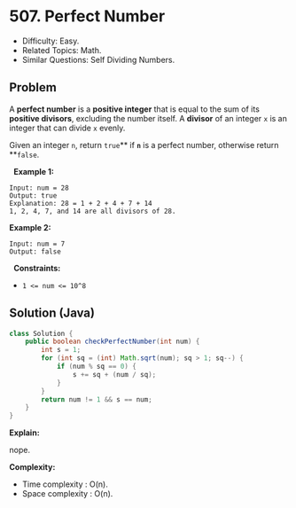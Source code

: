 # 507. Perfect Number

- Difficulty: Easy.
- Related Topics: Math.
- Similar Questions: Self Dividing Numbers.

## Problem

A **perfect number** is a **positive integer** that is equal to the sum of its **positive divisors**, excluding the number itself. A **divisor** of an integer ```x``` is an integer that can divide ```x``` evenly.

Given an integer ```n```, return ```true```** if **```n```** is a perfect number, otherwise return **```false```.

 
**Example 1:**

```
Input: num = 28
Output: true
Explanation: 28 = 1 + 2 + 4 + 7 + 14
1, 2, 4, 7, and 14 are all divisors of 28.
```

**Example 2:**

```
Input: num = 7
Output: false
```

 
**Constraints:**


	
- ```1 <= num <= 10^8```



## Solution (Java)

```java
class Solution {
    public boolean checkPerfectNumber(int num) {
        int s = 1;
        for (int sq = (int) Math.sqrt(num); sq > 1; sq--) {
            if (num % sq == 0) {
                s += sq + (num / sq);
            }
        }
        return num != 1 && s == num;
    }
}
```

**Explain:**

nope.

**Complexity:**

* Time complexity : O(n).
* Space complexity : O(n).
